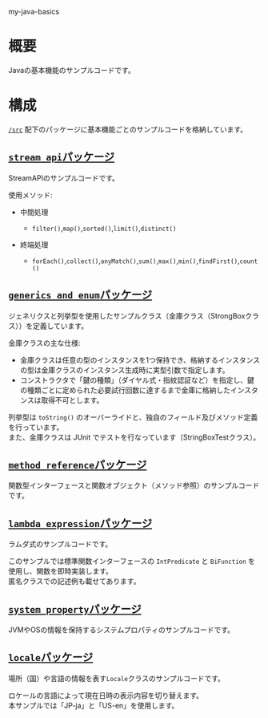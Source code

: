 my-java-basics

# 概要

Javaの基本機能のサンプルコードです。

# 構成

[`/src`](src/) 配下のパッケージに基本機能ごとのサンプルコードを格納しています。

## [`stream_api`パッケージ](src/stream_api/)

StreamAPIのサンプルコードです。

使用メソッド:

- 中間処理
  - `filter()`,`map()`,`sorted()`,`limit()`,`distinct()`

- 終端処理
  - `forEach()`,`collect()`,`anyMatch()`,`sum()`,`max()`,`min()`,`findFirst()`,`count()`

## [`generics_and_enum`パッケージ](src/generics_and_enum/)

ジェネリクスと列挙型を使用したサンプルクラス（金庫クラス（StrongBoxクラス））を定義しています。

金庫クラスの主な仕様:

- 金庫クラスは任意の型のインスタンスを1つ保持でき、格納するインスタンスの型は金庫クラスのインスタンス生成時に実型引数で指定します。
- コンストラクタで「鍵の種類」（ダイヤル式・指紋認証など）を指定し、鍵の種類ごとに定められた必要試行回数に達するまで金庫に格納したインスタンスは取得不可とします。

列挙型は `toString()` のオーバーライドと、独自のフィールド及びメソッド定義を行っています。  
また、金庫クラスは JUnit でテストを行なっています（StringBoxTestクラス）。

## [`method_reference`パッケージ](src/method_reference/)

関数型インターフェースと関数オブジェクト（メソッド参照）のサンプルコードです。

## [`lambda_expression`パッケージ](src/lambda_expression/)

ラムダ式のサンプルコードです。

このサンプルでは標準関数インターフェースの `IntPredicate` と `BiFunction` を使用し、関数を即時実装します。  
匿名クラスでの記述例も載せてあります。

## [`system_property`パッケージ](src/system_property/)

JVMやOSの情報を保持するシステムプロパティのサンプルコードです。

## [`locale`パッケージ](src/locale/)

場所（国）や言語の情報を表す`Locale`クラスのサンプルコードです。

ロケールの言語によって現在日時の表示内容を切り替えます。  
本サンプルでは「JP-ja」と「US-en」を使用します。
